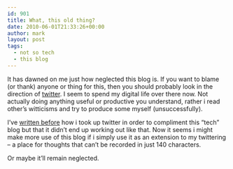 ```yaml
---
id: 901
title: What, this old thing?
date: 2010-06-01T21:33:26+00:00
author: mark
layout: post
tags:
  - not so tech
  - this blog
---
```

It has dawned on me just how neglected this blog is. If you want to blame (or thank) anyone or thing for this, then you should probably look in the direction of [twitter](http://twitter.com/sallonoroff). I seem to spend my digital life over there now. Not actually doing anything useful or productive you understand, rather i read other&#8217;s witticisms and try to produce some myself (unsuccessfully).

I&#8217;ve [written before](http://www.sallonoroff.co.uk/blog/2009/06/neglect/) how i took up twitter in order to compliment this &#8220;tech&#8221; blog but that it didn&#8217;t end up working out like that. Now it seems i might make more use of this blog if i simply use it as an extension to my twittering &#8211; a place for thoughts that can&#8217;t be recorded in just 140 characters.

Or maybe it&#8217;ll remain neglected.